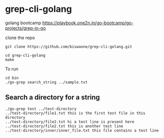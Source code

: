 # grep-cli-golang
golang bootcamp https://playbook.one2n.in/go-bootcamp/go-projects/grep-in-go

clone the repo
```
git clone https://github.com/biswaone/grep-cli-golang.git
```
```
cd grep-cli-golang
make
```
To run 
```
cd bin
./go-grep search_string ../sample.txt
```
## Search a directory for a string
```
./go-grep test ../test-directory
../test-directory/file1.txt this is the first test file in this directory
../test-directory/file2.txt hi a test line is present here 
../test-directory/file2.txt this is another test line 
../test-directory/inner/inner_file.txt this file contains a test line
```
